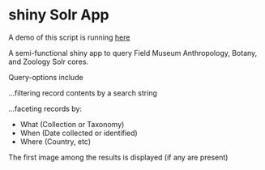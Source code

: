 # shiny Solr App #

A demo of this script is running [here](http://10.10.10.247:3838/SOLRshiny/)

A semi-functional shiny app to query Field Museum Anthropology, Botany, and Zoology Solr cores.

Query-options include

...filtering record contents by a search string

...faceting records by:

* What (Collection or Taxonomy)
* When (Date collected or identified)
* Where (Country, etc)


The first image among the results is displayed (if any are present)
